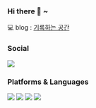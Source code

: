 ### Hi there 👋 ~

💻 blog : [기록하는 공간](https://giwoong01.tistory.com/)

<h3><b>Social</b></h3>
<p> 
<a href="mailto:dev.choi0409@gmail.com"><img src="https://img.shields.io/badge/Gmail-D14836.svg?style=flat-square&logo=Gmail&logoColor=white"/></a>
</p>
 
<h3><b>Platforms & Languages</b></h3>
<p>
  <img src="https://img.shields.io/badge/Java-007396?style=flat&logo=Java&logoColor=white" />
  <img src="https://img.shields.io/badge/Mariadb-003545?style=flat&logo=mariadb&logoColor=white" />
  <img src="https://img.shields.io/badge/AWS-232F3E?style=flat&logo=AmazonAWS&logoColor=white" />
  <img src="https://img.shields.io/badge/SpringBoot-6DB33F?style=flat&logo=Spring&logoColor=white" />
</p>
